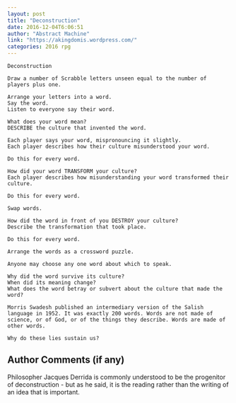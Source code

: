 ```yaml
---
layout: post
title: "Deconstruction"
date: 2016-12-04T6:06:51
author: "Abstract Machine"
link: "https://akingdomis.wordpress.com/"
categories: 2016 rpg
---
```

```
Deconstruction

Draw a number of Scrabble letters unseen equal to the number of players plus one.

Arrange your letters into a word.
Say the word.
Listen to everyone say their word.

What does your word mean?
DESCRIBE the culture that invented the word.

Each player says your word, mispronouncing it slightly.
Each player describes how their culture misunderstood your word.

Do this for every word.

How did your word TRANSFORM your culture?
Each player describes how misunderstanding your word transformed their culture.

Do this for every word.

Swap words.

How did the word in front of you DESTROY your culture?
Describe the transformation that took place.

Do this for every word.

Arrange the words as a crossword puzzle.

Anyone may choose any one word about which to speak.

Why did the word survive its culture?
When did its meaning change?
What does the word betray or subvert about the culture that made the word?

Morris Swadesh published an intermediary version of the Salish language in 1952. It was exactly 200 words. Words are not made of science, or of God, or of the things they describe. Words are made of other words.

Why do these lies sustain us?
```
## Author Comments (if any)

Philosopher Jacques Derrida is commonly understood to be the progenitor of deconstruction - but as he said, it is the reading rather than the writing of an idea that is important.
